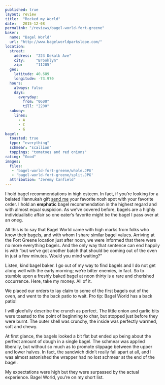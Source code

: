```yaml
---
published: true
layout: review
title:  "Rocked my World"
date:   2015-12-08
permalink: "/reviews/bagel-world-fort-greene"
baker:
  name: "Bagel World"
  url: "http://www.bagelworldparkslope.com/"
location:
  street:
    address:  "223 Dekalb Ave"
    city:     "Brooklyn"
    zip:      "11205"
  geo:
    latitude: 40.689
    longitude: -73.970
  hours:
    always: false
    days:
      everyday:
        from: "0600"
        till: "2200"
  subway:
    lines:
      - A
      - C
      - G
bagel:
  toasted: true
  type: "everything"
  schmear: "scallion"
  toppings: "tomatoes and red onions"
rating: "Good"
images:
  files:
   - 'bagel-world-fort-greene/whole.JPG'
   - 'bagel-world-fort-greene/split.JPG'
  attribution: "Jeremy Canfield"
---
```


I hold bagel recommendations in high esteem. In fact, if you’re looking for a belated Hannukah gift [send me](mailto:letsnosh@theschmearcampaign.com) your favorite nosh spot with your favorite order. I hold an **emphatic** bagel recommendation in the highest regard and with almost equal suspicion. As we’ve covered before, bagels are a highly individualistic affair so one eater’s favorite might be the bagel I pass over at an oneg.

All this is to say that Bagel World came with high marks from folks who know their bagels, and with whom I share similar bagel values. Arriving at the Fort Greene location just after noon, we were informed that there were no more everything bagels. And the only way that sentence can end happily is with “but we’ve got another batch that should be coming out of the oven in just a few minutes. Would you mind waiting?”

Listen, kind bagel baker. I go out of my way to find bagels and I do not get along well with the early morning; we’re bitter enemies, in fact. So to stumble upon a freshly baked bagel at noon thirty is a rare and cherished occurrence. Here, take my money. All of it.

We placed our orders to lay claim to some of the first bagels out of the oven, and went to the back patio to wait. Pro tip: Bagel World has a back patio!

I will gleefully describe the crunch as perfect. The little onion and garlic bits were toasted to the point of beginning to char, but stopped just before they were burnt. The outer shell was crunchy, the inside was perfectly warmed, soft and chewy.

At first glance, the bagels looked a bit flat but ended up being about the perfect amount of dough in a single bagel. The schmear was applied liberally, but without so much as to promote slippage between the upper and lower halves. In fact, the sandwich didn’t really fall apart at all, and I was almost astonished the wrapper had no lost schmear at the end of the bagel.

My expectations were high but they were surpassed by the actual experience. Bagel World, you’re on my short list.
